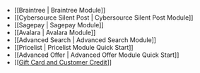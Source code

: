 - [[Braintree | Braintree Module]]
- [[Cybersource Silent Post | Cybersource Silent Post Module]]
- [[Sagepay | Sagepay Module]]
- [[Avalara | Avalara Module]]
- [[Advanced Search | Advanced Search Module]]
- [[Pricelist | Pricelist Module Quick Start]]
- [[Advanced Offer | Advanced Offer Module Quick Start]]
- [[[Gift Card and Customer Credit](http://docs.broadleafcommerce.org/giftcardandcustomercredit/current)]]
